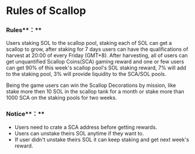 # Rules of Scallop

### Rules**：**

Users staking SOL to the scallop pool, staking each of SOL can get a scallop to grow, after staking for 7 days users can have the qualifications of harvest at 20:00 of every Friday \(GMT+8\). After harvesting, all of users can get unquantified Scallop Coins\(SCA\) gaming reward and one or few users can get 90% of this week's scallop pool's SOL staking reward, 7% will add to the staking pool, 3% will provide liquidity to the SCA/SOL pools.

Being the game users can win the Scallop Decorations by mission, like stake more then 10 SOL in the scallop tank for a month or stake more than 1000 SCA on the staking pools for two weeks.

### Notice**：**

* Users need to crate a SCA address before getting rewards.
* Users can unstake theirs SOL anytime if they want to.
* If user didn't unstake theirs SOL it can keep staking and get next week's reward.



